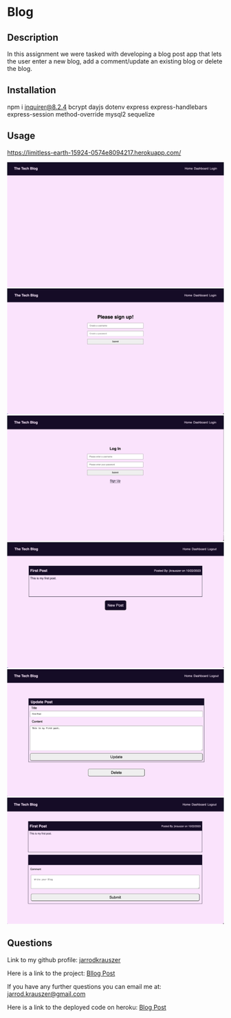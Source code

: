 # Blog
  
## Description
  
In this assignment we were tasked with developing a blog post app that lets the user enter a new blog, add a comment/update an existing blog or delete the blog.

## Installation

npm i inquirer@8.2.4 bcrypt dayjs dotenv express express-handlebars express-session method-override mysql2 sequelize


## Usage

https://limitless-earth-15924-0574e8094217.herokuapp.com/

![screenshot.png](assets/images/screenshot1.png)
![screenshot.png](assets/images/screenshot2.png)
![screenshot.png](assets/images/screenshot3.png)
![screenshot.png](assets/images/screenshot4.png)
![screenshot.png](assets/images/screenshot5.png)
![screenshot.png](assets/images/screenshot6.png)

 ## Questions

Link to my github profile: [jarrodkrauszer](https://github.com/jarrodkrauszer)

Here is a link to the project: [Bllog Post](https://github.com/jarrodkrauszer/blog_post)
  
If you have any further questions you can email me at: [jarrod.krauszer@gmail.com](jarrod.krauszer@gmail.com)

Here is a link to the deployed code on heroku: [Blog Post](https://limitless-earth-15924-0574e8094217.herokuapp.com/)